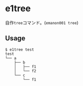 # e1tree

自作`tree`コマンド。(`emanon001 tree`)

## Usage

```
$ e1tree test
test
└── a
    ├── b
    │   ├── f1
    │   └── f2
    └── c
        └── f1
```
